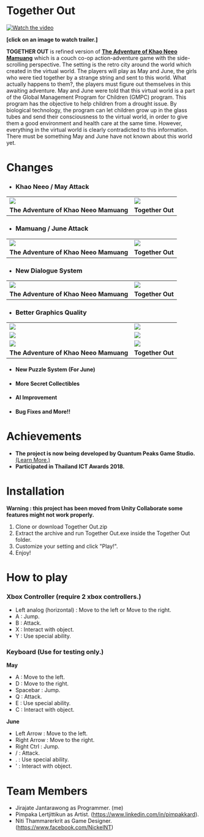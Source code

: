 # Together Out

[![Watch the video](https://i.imgur.com/R09WAZe.png)](https://www.youtube.com/watch?v=4gFUg73lEtY)

**[click on an image to watch trailer.]**

**TOGETHER OUT** is refined version of [**The Adventure of Khao Neeo Mamuang**](https://github.com/Jirajate/The-Adventure-of-Khao-Neeo-Mamuang) which is a couch co-op action-adventure game with the side-scrolling perspective. The setting is the retro city around the world which created in the virtual world. The players will play as May and June, the girls who were tied together by a strange string and sent to this world. What actually happens to them?, the players must figure out themselves in this awaiting adventure.
May and June were told that this virtual world is a part of the Global Management Program for Children (GMPC) program. This program has the objective to help children from a drought issue. By biological technology, the program can let children grow up in the glass tubes and send their consciousness to the virtual world, in order to give them a good environment and health care at the same time. However, everything in the virtual world is clearly contradicted to this information. There must be something May and June have not known about this world yet.

# Changes
* <h3>Khao Neeo / May Attack</h3>
<table>
  <tr>
    <td>
      <img src="https://media.giphy.com/media/H6oSIxlrOOWH6yfLET/giphy.gif">
    </td>
    <td>
      <img src="https://media.giphy.com/media/WoF5E2rnNWFmMnhtnA/giphy.gif">
    </td>
  </tr>
  <tr>
    <td>
      <b>The Adventure of Khao Neeo Mamuang</b>
    </td>
    <td>
      <b>Together Out</b>
    </td>
  </tr>
</table>

* <h3>Mamuang / June Attack</h3>
<table>
  <tr>
    <td>
      <img src="https://media.giphy.com/media/hpFUyLYsTUI5uDQoia/giphy.gif">
    </td>
    <td>
      <img src="https://media.giphy.com/media/PjDIDTDTHfkxUdCCaT/giphy.gif">
    </td>
  </tr>
  <tr>
    <td>
      <b>The Adventure of Khao Neeo Mamuang</b>
    </td>
    <td>
      <b>Together Out</b>
    </td>
  </tr>
</table>

* <h3>New Dialogue System</h3>
<table>
  <tr>
    <td>
      <img src="https://i.imgur.com/EjLZMhw.png">
    </td>
    <td>
      <img src="https://i.imgur.com/INu9YkM.png">
    </td>
  </tr>
  <tr>
    <td>
      <b>The Adventure of Khao Neeo Mamuang</b>
    </td>
    <td>
      <b>Together Out</b>
    </td>
  </tr>
</table>

* <h3>Better Graphics Quality</h3>
<table>
  <tr>
    <td>
      <img src="https://i.imgur.com/RnM6QOF.png">
    </td>
    <td>
      <img src="https://i.imgur.com/c6E9cNJ.png">
    </td>
  </tr>
    <tr>
    <td>
      <img src="https://i.imgur.com/nKZ1hjE.png">
    </td>
    <td>
      <img src="https://i.imgur.com/zwXCuKz.png">
    </td>
  </tr>
    <tr>
    <td>
      <img src="https://i.imgur.com/UWFTd6y.png">
    </td>
    <td>
      <img src="https://i.imgur.com/69fx6eY.png">
    </td>
  </tr>
  <tr>
    <td>
      <b>The Adventure of Khao Neeo Mamuang</b>
    </td>
    <td>
      <b>Together Out</b>
    </td>
  </tr>
</table>

* <h4>New Puzzle System (For June)</h4>
* <h4>More Secret Collectibles</h4>
* <h4>AI Improvement</h4>
* <h4>Bug Fixes and More!!</h4>

# Achievements
* **The project is now being developed by Quantum Peaks Game Studio.** [(Learn More.)](https://www.facebook.com/QuantumPeaks/videos/993903804294603/)
* **Participated in Thailand ICT Awards 2018.**

# Installation 
**Warning : this project has been moved from Unity Collaborate some features might not work properly.**
1. Clone or download Together Out.zip
1. Extract the archive and run Together Out.exe inside the Together Out folder.
1. Customize your setting and click "Play!".
1. Enjoy!

# How to play
### Xbox Controller (require 2 xbox controllers.)
* Left analog (horizontal) : Move to the left or Move to the right.
* A : Jump.
* B : Attack.
* X : Interact with object.
* Y : Use special ability.

### Keyboard (Use for testing only.)
**May**
* A : Move to the left.
* D : Move to the right.
* Spacebar : Jump.
* Q : Attack.
* E : Use special ability.
* C : Interact with object.

**June**
* Left Arrow : Move to the left.
* Right Arrow : Move to the right.
* Right Ctrl : Jump.
* / : Attack.
* . : Use special ability.
* ' : Interact with object.

# Team Members
* Jirajate Jantarawong as Programmer. (me)
* Pimpaka Lertjittikun as Artist. (https://www.linkedin.com/in/pimpakkard).
* Niti Thammarerkrit as Game Designer. (https://www.facebook.com/NickelNT)

